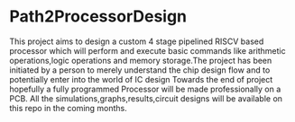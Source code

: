 # Path2ProcessorDesign
This project aims to design a custom 4 stage pipelined RISCV based processor which will perform and execute basic commands like arithmetic operations,logic operations and memory storage.The project has been initiated by a person to merely understand the chip design flow and to potentially enter into the world of IC design
Towards the end of project hopefully a fully programmed Processor will be made professionally on a PCB.
All the simulations,graphs,results,circuit designs will be available on this repo in the coming months.
